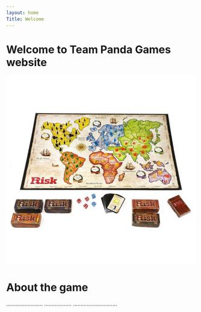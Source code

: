 ```yaml
---
layout: home
Title: Welcome
---
```

# Welcome to Team Panda Games website
![alt text](Risk-Image-For-Website.jpg)

# About the game
[comment]: <> (we will use tis section to promote the game)
........................
..................
.............................


